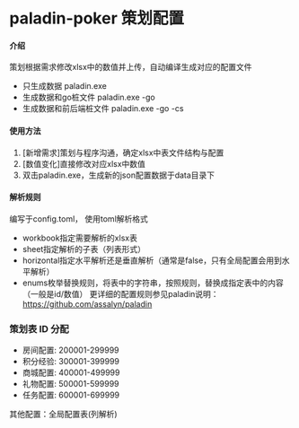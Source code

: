 # paladin-poker 策划配置

#### 介绍
策划根据需求修改xlsx中的数值并上传，自动编译生成对应的配置文件  
* 只生成数据 paladin.exe
* 生成数据和go桩文件 paladin.exe -go
* 生成数据和前后端桩文件 paladin.exe -go -cs

#### 使用方法
1. [新增需求]策划与程序沟通，确定xlsx中表文件结构与配置
1. [数值变化]直接修改对应xlsx中数值
1. 双击paladin.exe，生成新的json配置数据于data目录下

#### 解析规则
编写于config.toml， 使用toml解析格式
* workbook指定需要解析的xlsx表
* sheet指定解析的子表（列表形式）
* horizontal指定水平解析还是垂直解析（通常是false，只有全局配置会用到水平解析）
* enums枚举替换规则，将表中的字符串，按照规则，替换成指定表中的内容（一般是id/数值）
更详细的配置规则参见paladin说明：https://github.com/assalyn/paladin

### 策划表 ID 分配
* 房间配置:    200001-299999
* 积分经验:    300001-399999
* 商城配置:    400001-499999
* 礼物配置:    500001-599999
* 任务配置:    600001-699999

其他配置：全局配置表(列解析)
